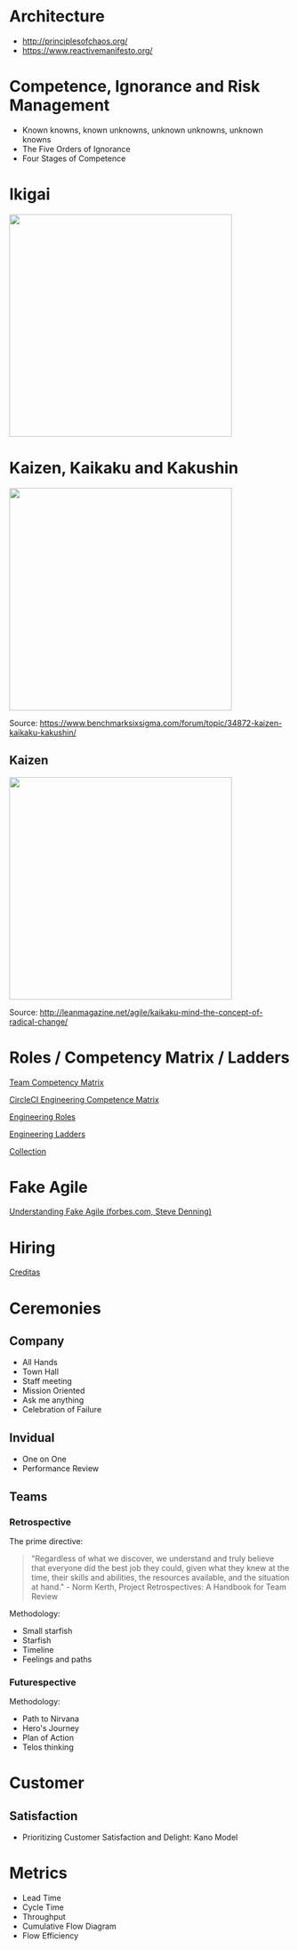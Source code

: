 # Architecture

- http://principlesofchaos.org/
- https://www.reactivemanifesto.org/

# Competence, Ignorance and Risk Management

- Known knowns, known unknowns, unknown unknowns, unknown knowns
- The Five Orders of Ignorance
- Four Stages of Competence

# Ikigai

<img src="https://miro.medium.com/max/1838/1*cJk9deGJ2aizplaTslEXLA.jpeg" width="400">

# Kaizen, Kaikaku and Kakushin

<img src="https://www.benchmarksixsigma.com/forum/uploads/monthly_2017_09/image.png.ce2645f8152fc18e8535fe3ba8e77dba.png" width="400">

Source: https://www.benchmarksixsigma.com/forum/topic/34872-kaizen-kaikaku-kakushin/

## Kaizen

<img src="http://leanmagazine.net/wordpress/wp-content/uploads/2017-11-30_15-23-14.png" width="400">

Source: http://leanmagazine.net/agile/kaikaku-mind-the-concept-of-radical-change/

# Roles / Competency Matrix / Ladders

[Team Competency Matrix](https://management30.com/practice/competency-matrix/)

[CircleCI Engineering Competence Matrix](https://docs.google.com/spreadsheets/d/131XZCEb8LoXqy79WWrhCX4sBnGhCM1nAIz4feFZJsEo/edit#gid=0)

[Engineering Roles](https://github.com/meetup/engineering-roles)

[Engineering Ladders](https://github.com/bmoeskau/engineering-ladders)

[Collection](https://www.progression.fyi/)

# Fake Agile

[Understanding Fake Agile (forbes.com, Steve Denning)](https://www.forbes.com/sites/stevedenning/2019/05/23/understanding-fake-agile/amp/)

# Hiring

[Creditas](https://www.lovemondays.com.br/blog-canal-do-rh/creditas-processo-seletivo-sem-vies/)

# Ceremonies

## Company

- All Hands
- Town Hall
- Staff meeting
- Mission Oriented
- Ask me anything
- Celebration of Failure

## Invidual

- One on One
- Performance Review

## Teams

### Retrospective

The prime directive: 
> "Regardless of what we discover, we understand and truly believe that everyone did the best job they could, given what they knew at the time, their skills and abilities, the resources available, and the situation at hand." - Norm Kerth, Project Retrospectives: A Handbook for Team Review

Methodology:
- Small starfish
- Starfish
- Timeline
- Feelings and paths

### Futurespective

Methodology:
- Path to Nirvana
- Hero's Journey
- Plan of Action
- Telos thinking

# Customer

## Satisfaction

- Prioritizing Customer Satisfaction and Delight: Kano Model

# Metrics

- Lead Time
- Cycle Time
- Throughput
- Cumulative Flow Diagram
- Flow Efficiency
